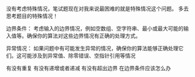 没有考虑特殊情况，笔试题现在对我来说最困难的就是特殊情况这个问题。
多去思考题目的特殊情况！

边界条件： 考虑输入的边界情况，例如空数组、空字符串、最小或最大可能的输入值等。确保你的算法对这些边界情况有正确的处理方式。

异常情况： 如果问题中有可能发生异常的情况，确保你的算法能够正确处理它们。这可能涉及到异常值、除零错误、空指针引用等情况

有没有重复 有没有递增或者递减 有没有超出边界 在边界条件应该怎么办

